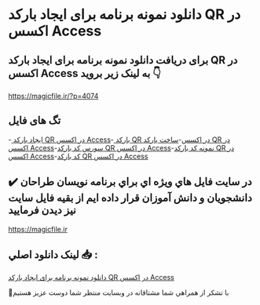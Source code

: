 # دانلود نمونه برنامه برای ایجاد بارکد QR در اکسس Access

## برای دریافت دانلود نمونه برنامه برای ایجاد بارکد QR در اکسس Access به لینک زیر بروید 👇

https://magicfile.ir/?p=4074

## تگ های فایل

-[ ایجاد بارکد QR در اکسس Access](https://magicfile.ir/product/%d9%86%d9%85%d9%88%d9%86%d9%87-%d8%a8%d8%b1%d9%86%d8%a7%d9%85%d9%87-%d8%a8%d8%b1%d8%a7%db%8c-%d8%a7%db%8c%d8%ac%d8%a7%d8%af-%d8%a8%d8%a7%d8%b1%da%a9%d8%af-qr-%d8%af%d8%b1-%d8%a7%da%a9%d8%b3%d8%b3access/)-[ بارکد QR در اکسس](https://magicfile.ir/product/%d9%86%d9%85%d9%88%d9%86%d9%87-%d8%a8%d8%b1%d9%86%d8%a7%d9%85%d9%87-%d8%a8%d8%b1%d8%a7%db%8c-%d8%a7%db%8c%d8%ac%d8%a7%d8%af-%d8%a8%d8%a7%d8%b1%da%a9%d8%af-qr-%d8%af%d8%b1-%d8%a7%da%a9%d8%b3%d8%b3access/)-[ساخت بارکد QR در اکسس Access](https://magicfile.ir/product/%d9%86%d9%85%d9%88%d9%86%d9%87-%d8%a8%d8%b1%d9%86%d8%a7%d9%85%d9%87-%d8%a8%d8%b1%d8%a7%db%8c-%d8%a7%db%8c%d8%ac%d8%a7%d8%af-%d8%a8%d8%a7%d8%b1%da%a9%d8%af-qr-%d8%af%d8%b1-%d8%a7%da%a9%d8%b3%d8%b3access/)-[سورس کد بارکد QR در اکسس Access](https://magicfile.ir/product/%d9%86%d9%85%d9%88%d9%86%d9%87-%d8%a8%d8%b1%d9%86%d8%a7%d9%85%d9%87-%d8%a8%d8%b1%d8%a7%db%8c-%d8%a7%db%8c%d8%ac%d8%a7%d8%af-%d8%a8%d8%a7%d8%b1%da%a9%d8%af-qr-%d8%af%d8%b1-%d8%a7%da%a9%d8%b3%d8%b3access/)-[نمونه کد بارکد QR در اکسس Access](https://magicfile.ir/product/%d9%86%d9%85%d9%88%d9%86%d9%87-%d8%a8%d8%b1%d9%86%d8%a7%d9%85%d9%87-%d8%a8%d8%b1%d8%a7%db%8c-%d8%a7%db%8c%d8%ac%d8%a7%d8%af-%d8%a8%d8%a7%d8%b1%da%a9%d8%af-qr-%d8%af%d8%b1-%d8%a7%da%a9%d8%b3%d8%b3access/)-[کد بارکد QR در اکسس Access](https://magicfile.ir/product/%d9%86%d9%85%d9%88%d9%86%d9%87-%d8%a8%d8%b1%d9%86%d8%a7%d9%85%d9%87-%d8%a8%d8%b1%d8%a7%db%8c-%d8%a7%db%8c%d8%ac%d8%a7%d8%af-%d8%a8%d8%a7%d8%b1%da%a9%d8%af-qr-%d8%af%d8%b1-%d8%a7%da%a9%d8%b3%d8%b3access/)

## ✔️ در سايت فايل هاي ويژه اي براي برنامه نويسان طراحان دانشجويان و دانش آموزان قرار داده ايم از بقيه فايل سايت نيز ديدن فرماييد

https://magicfile.ir


## لينک دانلود اصلي 📥 :

[دانلود نمونه برنامه برای ایجاد بارکد QR در اکسس Access](https://magicfile.ir/product/%d9%86%d9%85%d9%88%d9%86%d9%87-%d8%a8%d8%b1%d9%86%d8%a7%d9%85%d9%87-%d8%a8%d8%b1%d8%a7%db%8c-%d8%a7%db%8c%d8%ac%d8%a7%d8%af-%d8%a8%d8%a7%d8%b1%da%a9%d8%af-qr-%d8%af%d8%b1-%d8%a7%da%a9%d8%b3%d8%b3access/) 


🙏با تشکر از همراهي شما مشتاقانه در وبسایت منتظر شما دوست عزیز هستیم

